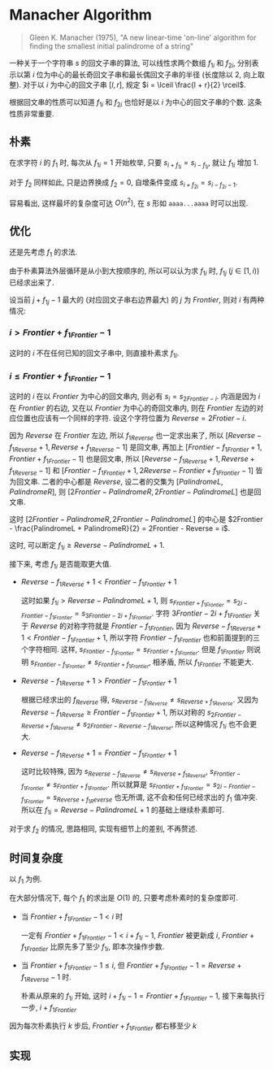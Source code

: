 # Manacher Algorithm

> Gleen K. Manacher (1975), "A new linear-time 'on-line' algorithm for finding the smallest initial palindrome of a string"

一种关于一个字符串 $s$ 的回文子串的算法, 可以线性求两个数组 ${f_1}_i$ 和 ${f_2}_i$, 分别表示以第 $i$ 位为中心的最长奇回文子串和最长偶回文子串的半径 (长度除以 $2$, 向上取整). 对于以 $i$ 为中心的回文子串 $[l, r]$, 规定 $i = \lceil \frac{l + r}{2} \rceil$.

根据回文串的性质可以知道 ${f_1}_i$ 和 ${f_2}_i$ 也恰好是以 $i$ 为中心的回文子串的个数. 这条性质非常重要.

## 朴素

在求字符 $i$ 的 $f_1$ 时, 每次从 ${f_1}_i = 1$ 开始枚举, 只要 $s_{i + {f_1}_i} = s_{i - {f_1}_i}$, 就让 ${f_1}_i$ 增加 $1$.

对于 $f_2$ 同样如此, 只是边界换成 $f_2 = 0$, 自增条件变成 $s_{i + {f_2}_i} = s_{i - {f_2}_i - 1}$.

容易看出, 这样最坏的复杂度可达 $O(n^2)$, 在 $s$ 形如 `aaaa...aaaa` 时可以出现.

## 优化

还是先考虑 $f_1$ 的求法.

由于朴素算法外层循环是从小到大按顺序的, 所以可以认为求 ${f_1}_i$ 时, ${f_1}_j~(j \in [1, i))$ 已经求出来了.

设当前 $j + {f_1}_j - 1$ 最大的 (对应回文子串右边界最大) 的 $j$ 为 $Frontier$, 则对 $i$ 有两种情况:

### $i > Frontier + {f_1}_{Frontier} - 1$

这时的 $i$ 不在任何已知的回文子串中, 则直接朴素求 ${f_1}_i$.

### $i \leq Frontier + {f_1}_{Frontier} - 1$

这时的 $i$ 在以 $Frontier$ 为中心的回文串内, 则必有 $s_{i} = s_{2Frontier - i}$. 内涵是因为 $i$ 在 $Frontier$ 的右边, 又在以 $Frontier$ 为中心的奇回文串内, 则在 $Frontier$ 左边的对应位置也应该有一个同样的字符. 设这个字符位置为 $Reverse = 2Frotier - i$.

因为 $Reverse$ 在 $Frontier$ 左边, 所以 ${f_1}_{Reverse}$ 也一定求出来了, 所以 $[Reverse - {f_1}_{Reverse} + 1, Reverse + {f_1}_{Reverse} - 1]$ 是回文串, 再加上 $[Frontier - {f_1}_{Frontier} + 1, Frontier + {f_1}_{Frontier} - 1]$ 也是回文串, 所以 $[Reverse - {f_1}_{Reverse} + 1, Reverse + {f_1}_{Reverse} - 1]$ 和 $[Frontier - {f_1}_{Frontier} + 1, 2Reverse - Frontier + {f_1}_{Frontier} - 1]$ 皆为回文串. 二者的中心都是 $Reverse$, 设二者的交集为 $[PalindromeL, PalindromeR]$, 则 $[2Frontier - PalindromeR, 2Frontier - PalindromeL]$ 也是回文串.

这时 $[2Frontier - PalindromeR, 2Frontier - PalindromeL]$ 的中心是 $2Frontier - \frac{PalindromeL + PalindromeR}{2} = 2Frontier - Reverse = i$. 

这时, 可以断定 ${f_1}_i \geq Reverse - PalindromeL + 1$.

接下来, 考虑 ${f_1}_i$ 是否能取更大值.

- $Reverse - {f_1}_{Reverse} + 1 < Frontier - {f_1}_{Frontier} + 1$

  这时如果 ${f_1}_i > Reverse - PalindromeL + 1$, 则 $s_{Frontier + {f_1}_{Frontier}} = s_{2i - Frontier - {f_1}_{Frontier}} = s_{3Frontier - 2i + {f_1}_{Frontier}}$. 字符 $3Frontier - 2i + {f_1}_{Frontier}$ 关于 $Reverse$ 的对称字符就是 $Frontier - {f_1}_{Frontier}$, 因为 $Reverse - {f_1}_{Reverse} + 1 < Frontier - {f_1}_{Frontier} + 1$, 所以字符 $Frontier - {f_1}_{Frontier}$ 也和前面提到的三个字符相同. 这样, $s_{Frontier - {f_1}_{Frontier}} = s_{Frontier + {f_1}_{Frontier}}$. 但是 ${f_1}_{Frontier}$ 则说明 $s_{Frontier - {f_1}_{Frontier}} \neq s_{Frontier + {f_1}_{Frontier}}$, 相矛盾, 所以 ${f_1}_{Frontier}$ 不能更大.

- $Reverse - {f_1}_{Reverse} + 1 > Frontier - {f_1}_{Frontier} + 1$

  根据已经求出的 $f_{Reverse}$ 得, $s_{Reverse - {f_1}_{Reverse}} \neq s_{Reverse + {f_1}_{Reverse}}$. 又因为 $Reverse - {f_1}_{Reverse} \geq Frontier - {f_1}_{Frontier} + 1$, 所以对称的 $s_{2Frontier - Reverse + {f_1}_{Reverse}} \neq s_{2Frontier - Reverse - {f_1}_{Reverse}}$, 所以这种情况 ${f_1}_i$ 也不会更大.

- $Reverse - {f_1}_{Reverse} + 1 = Frontier - {f_1}_{Frontier} + 1$

  这时比较特殊, 因为 $s_{Reverse - {f_1}_{Reverse}} \neq s_{Reverse + {f_1}_{Reverse}}$, $s_{Frontier - {f_1}_{Frontier}} \neq s_{Frontier + {f_1}_{Frontier}}$. 所以就算是 $s_{Frontier + {f_1}_{Frontier}} = s_{2i - Frontier - {f_1}_{Frontier}} = s_{Reverse + {f_1}_Reverse}$ 也无所谓, 这不会和任何已经求出的 $f_1$ 值冲突. 所以在 ${f_1}_i = Reverse - PalindromeL + 1$ 的基础上继续朴素即可.

对于求 $f_2$ 的情况, 思路相同, 实现有细节上的差别, 不再赘述.

## 时间复杂度

以 $f_1$ 为例.

在大部分情况下, 每个 $f_1$ 的求出是 $O(1)$ 的, 只要考虑朴素时的复杂度即可.

- 当 $Frontier + {f_1}_{Frontier} - 1 < i$ 时

  一定有 $Frontier + {f_1}_{Frontier} - 1 < i + {f_1}_i - 1$, $Frontier$ 被更新成 $i$, $Frontier + {f_1}_{Frontier}$ 比原先多了至少 ${f_1}_i$, 即本次操作步数.

- 当 $Frontier + {f_1}_{Frontier} - 1 \leq i$, 但 $Frontier + {f_1}_{Frontier} - 1 = Reverse + {f_1}_{Reverse} - 1$ 时.

  朴素从原来的 ${f_1}_i$ 开始, 这时 $i + {f_1}_i - 1= Frontier + {f_1}_{Frontier} - 1$, 接下来每执行一步, $i + {f_1}_{Frontier}$

因为每次朴素执行 $k$ 步后, $Frontier + {f_1}_{Frontier}$ 都右移至少 $k$

## 实现

```cpp

```
